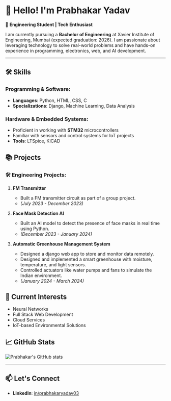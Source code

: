 # 👋 Hello! I'm **Prabhakar Yadav**  
🚀 **Engineering Student | Tech Enthusiast**

I am currently pursuing a **Bachelor of Engineering** at Xavier Institute of Engineering, Mumbai (expected graduation: 2026). I am passionate about leveraging technology to solve real-world problems and have hands-on experience in programming, electronics, web, and AI development.

---

## 🛠️ Skills  
### Programming & Software:  
- **Languages**: Python, HTML, CSS, C  
- **Specializations**: Django, Machine Learning, Data Analysis

### Hardware & Embedded Systems:  
- Proficient in working with **STM32** microcontrollers  
- Familiar with sensors and control systems for IoT projects
- **Tools**: LTSpice, KiCAD

## 📚 Projects  
### 🛠️ Engineering Projects:  
1. **FM Transmitter**  
   - Built a FM transmitter circuit as part of a group project.  
   - *(July 2023 - December 2023)*  

2. **Face Mask Detection AI**  
   - Built an AI model to detect the presence of face masks in real time using Python.  
   - *(December 2023 - January 2024)*

3. **Automatic Greenhouse Management System**
   - Designed a django web app to store and monitor data remotely.
   - Designed and implemented a smart greenhouse with moisture, temperature, and light sensors.  
   - Controlled actuators like water pumps and fans to simulate the Indian environment.  
   - *(January 2024 - March 2024)*
  
## 🌱 Current Interests  
- Neural Networks
- Full Stack Web Development
- Cloud Services  
- IoT-based Environmental Solutions

## 📈 GitHub Stats  
![Prabhakar's GitHub stats](https://github-readme-stats.vercel.app/api?username=prabhakaryadav2003&show_icons=true&theme=radical)  

---
## 📫 Let's Connect  
- **LinkedIn**: [in/prabhakaryadav03](https://linkedin.com/in/prabhakaryadav03)
